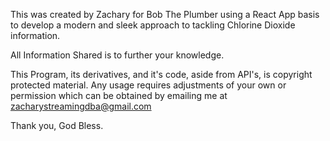 This was created by Zachary for Bob The Plumber using a React App basis to develop a modern and sleek approach to tackling Chlorine Dioxide information.

All Information Shared is to further your knowledge. 

This Program, its derivatives, and it's code, aside from API's, is copyright protected material. Any usage requires adjustments of your own or permission which can be obtained by emailing me at zacharystreamingdba@gmail.com

Thank you, God Bless. 